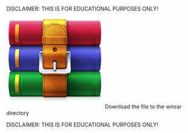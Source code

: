 DISCLAIMER: THIS IS FOR EDUCATIONAL PURPOSES ONLY!
![WWinRar.png](https://github.com/Stormzydaskid/WinRar-Key/blob/main/WinRAR.png)
Download the file to the winrar directory 

DISCLAIMER: THIS IS FOR EDUCATIONAL PURPOSES ONLY!
